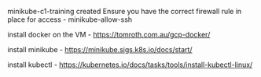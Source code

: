 minikube-c1-training created
Ensure you have the correct firewall rule in place for access - minikube-allow-ssh

install docker on the VM - https://tomroth.com.au/gcp-docker/


install minikube - https://minikube.sigs.k8s.io/docs/start/

install kubectl - https://kubernetes.io/docs/tasks/tools/install-kubectl-linux/

